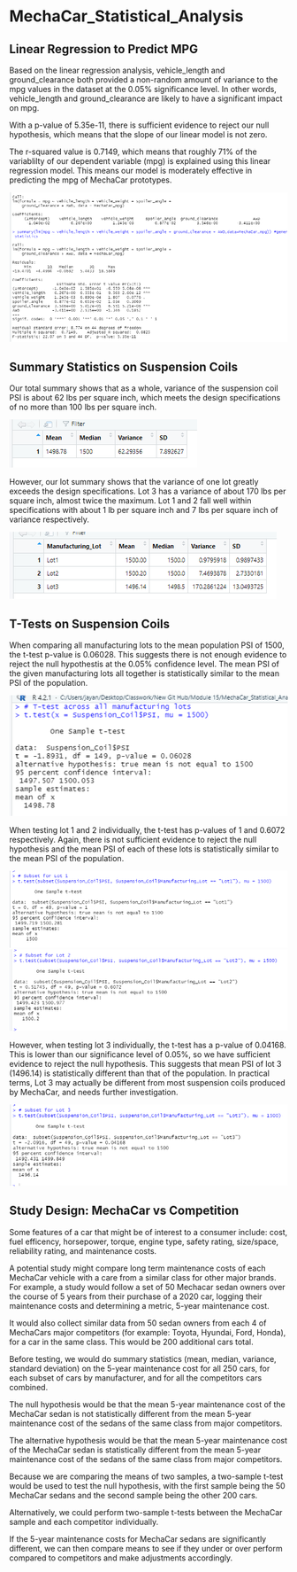 # MechaCar_Statistical_Analysis

## Linear Regression to Predict MPG

Based on the linear regression analysis, vehicle_length and ground_clearance both provided a non-random amount of variance to the mpg values in the dataset at the 0.05% significance level. In other words, vehicle_length and ground_clearance are likely to have a significant impact on mpg. 

With a p-value of 5.35e-11, there is sufficient evidence to reject our null hypothesis, which means that the slope of our linear model is not zero. 

The r-squared value is 0.7149, which means that roughly 71% of the variablilty of our dependent variable (mpg) is explained using this linear regression model. This means our model is moderately effective in predicting the mpg of MechaCar prototypes.

![Linear Regression](Images/linear_regression.png)

## Summary Statistics on Suspension Coils

Our total summary shows that as a whole, variance of the suspension coil PSI is about 62 lbs per square inch, which meets the design specifications of no more than 100 lbs per square inch.

![Total Summary](Images/total_summary.png)

However, our lot summary shows that the variance of one lot greatly exceeds the design specifications. Lot 3 has a variance of about 170 lbs per square inch, almost twice the maximum. Lot 1 and 2 fall well within specifications with about 1 lb per square inch and 7 lbs per square inch of variance respectively.

![Lot Summary](Images/lot_summary.png)

## T-Tests on Suspension Coils

When comparing all manufacturing lots to the mean population PSI of 1500, the t-test p-value is 0.06028. This suggests there is not enough evidence to reject the null hypothestis at the 0.05% confidence level. The mean PSI of the given manufacturing lots all together is statistically similar to the mean PSI of the population.

![All Lots](Images/all_lots.png)

When testing lot 1 and 2 individually, the t-test has p-values of 1 and 0.6072 respectively. Again, there is not sufficient evidence to reject the null hypothesis and the mean PSI of each of these lots is statistically similar to the mean PSI of the population.

![Lot 1](Images/Lot1.png) ![Lot 2](Images/Lot2.png)

However, when testing lot 3 individually, the t-test has a p-value of 0.04168. This is lower than our significance level of 0.05%, so we have sufficient evidence to reject the null hypothesis. This suggests that mean PSI of lot 3 (1496.14) is statistically different than that of the population. In practical terms, Lot 3 may actually be different from most suspension coils produced by MechaCar, and needs further investigation.

![Lot 3](Images/Lot3.png)

## Study Design: MechaCar vs Competition

Some features of a car that might be of interest to a consumer include: cost, fuel efficency, horsepower, torque, engine type, safety rating, size/space, reliability rating, and maintenance costs.

A potential study might compare long term maintenance costs of each MechaCar vehicle with a care from a similar class for other major brands. For example, a study would follow a set of 50 Mechacar sedan owners over the course of 5 years from their purchase of a 2020 car, logging their maintenance costs and determining a metric, 5-year maintenance cost.

It would also collect similar data from 50 sedan owners from each 4 of MechaCars major competitors (for example: Toyota, Hyundai, Ford, Honda), for a car in the same class. This would be 200 additional cars total.

Before testing, we would do summary statistics (mean, median, variance, standard deviation) on the 5-year maintenance cost for all 250 cars, for each subset of cars by manufacturer, and for all the competitors cars combined. 

The null hypothesis would be that the mean 5-year maintenance cost of the MechaCar sedan is not statistically different from the mean 5-year maintenance cost of the sedans of the same class from major competitors. 

The alternative hypothesis would be that the mean 5-year maintenance cost of the MechaCar sedan is statistically different from the mean 5-year maintenance cost of the sedans of the same class from major competitors. 

Because we are comparing the means of two samples, a  two-sample t-test would be used to test the null hypothesis, with the first sample being the 50 MechaCar sedans and the second sample being the other 200 cars. 

Alternatively, we could perform two-sample t-tests between the MechaCar sample and each competitor individually. 

If the 5-year maintenance costs for MechaCar sedans are significantly different, we can then compare means to see if they under or over perform compared to competitors and make adjustments accordingly. 


